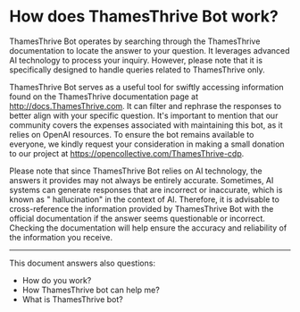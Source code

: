 # How does ThamesThrive Bot work?

ThamesThrive Bot operates by searching through the ThamesThrive documentation to locate the answer to your question. It
leverages advanced AI technology to process your inquiry. However, please note that it is specifically designed to
handle queries related to ThamesThrive only.

ThamesThrive Bot serves as a useful tool for swiftly accessing information found on the ThamesThrive documentation page
at http://docs.ThamesThrive.com. It can filter and rephrase the responses to better align with your specific question. It's
important to mention that our community covers the expenses associated with maintaining this bot, as it relies on OpenAI
resources. To ensure the bot remains available to everyone, we kindly request your consideration in making a small
donation to our project at https://opencollective.com/ThamesThrive-cdp.

Please note that since ThamesThrive Bot relies on AI technology, the answers it provides may not always be entirely
accurate. Sometimes, AI systems can generate responses that are incorrect or inaccurate, which is known as "
hallucination" in the context of AI. Therefore, it is advisable to cross-reference the information provided by ThamesThrive
Bot with the official documentation if the answer seems questionable or incorrect. Checking the documentation will help
ensure the accuracy and reliability of the information you receive.

---
This document answers also questions:

- How do you work?
- How ThamesThrive bot can help me?
- What is ThamesThrive bot?
